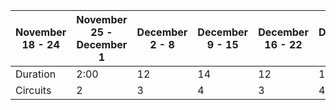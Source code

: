 | November 18 - 24 |  November 25 - December 1 | December 2 - 8 | December 9 - 15 | December 16 - 22 | December 23 - 29 | December 30 - January 5 |
| ---- | ---- | ----- | ------ | ----- | ----- | ----- |
| Duration | 2:00 | 12 | 14 | 12 | 14 | 16 |
| Circuits | 2 | 3 | 4 | 3 | 4 | 5 |